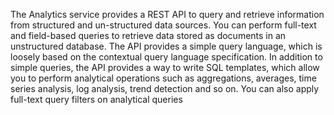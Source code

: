 The Analytics service provides a REST API to query and retrieve information from structured and un-structured data sources. You can perform
full-text and field-based queries to retrieve data stored as documents in an unstructured database. The API provides a simple query language,
which is loosely based on the contextual query language specification. In addition to simple queries, the API provides a way to write SQL
templates, which allow you to perform analytical operations such as aggregations, averages, time series analysis, log analysis, trend detection
and so on. You can also apply full-text query filters on analytical queries